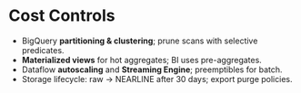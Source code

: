 # Cost Controls

- BigQuery **partitioning & clustering**; prune scans with selective predicates.
- **Materialized views** for hot aggregates; BI uses pre-aggregates.
- Dataflow **autoscaling** and **Streaming Engine**; preemptibles for batch.
- Storage lifecycle: raw → NEARLINE after 30 days; export purge policies.
